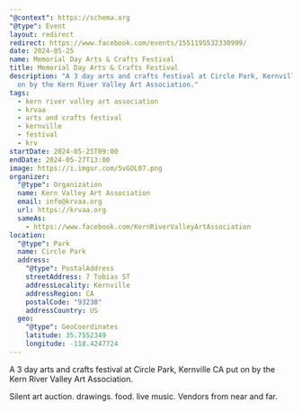 ```yaml
---
"@context": https://schema.org
"@type": Event
layout: redirect
redirect: https://www.facebook.com/events/1551195532330999/
date: 2024-05-25
name: Memorial Day Arts & Crafts Festival
title: Memorial Day Arts & Crafts Festival
description: "A 3 day arts and crafts festival at Circle Park, Kernville CA put
  on by the Kern River Valley Art Association."
tags:
  - kern river valley art association
  - krvaa
  - arts and crafts festival
  - kernville
  - festival
  - krv
startDate: 2024-05-25T09:00
endDate: 2024-05-27T13:00
image: https://i.imgur.com/5vGOL07.png
organizer:
  "@type": Organization
  name: Kern Valley Art Association
  email: info@krvaa.org
  url: https://krvaa.org
  sameAs:
    - https://www.facebook.com/KernRiverValleyArtAssociation
location:
  "@type": Park
  name: Circle Park
  address:
    "@type": PostalAddress
    streetAddress: 7 Tobias ST
    addressLocality: Kernville
    addressRegion: CA
    postalCode: "93238"
    addressCountry: US
  geo:
    "@type": GeoCoordinates
    latitude: 35.7552349
    longitude: -118.4247724
---
```

A 3 day arts and crafts festival at Circle Park, Kernville CA put on by the Kern River Valley Art Association.

Silent art auction. drawings. food. live music. Vendors from near and far.
